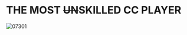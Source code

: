 # THE MOST ~~UN~~SKILLED CC PLAYER

![07301](https://github.com/user-attachments/assets/ad47ddcf-649c-4386-bf00-f6e121f50e74)
